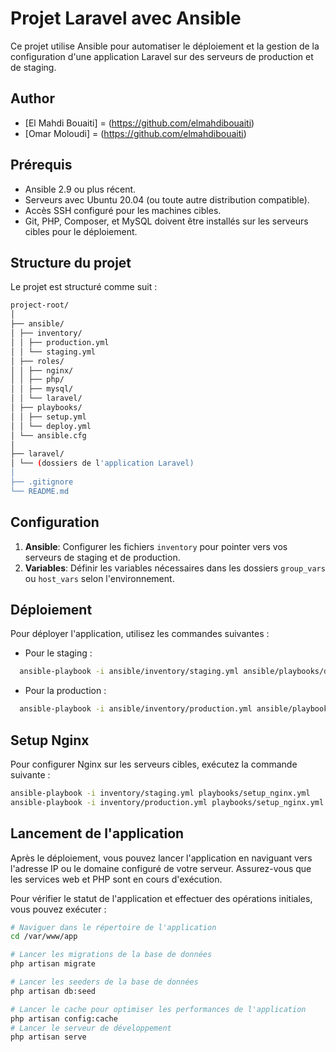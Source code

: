 # Projet Laravel avec Ansible

Ce projet utilise Ansible pour automatiser le déploiement et la gestion de la configuration d'une application Laravel sur des serveurs de production et de staging.

## Author 

- [El Mahdi Bouaiti] = (https://github.com/elmahdibouaiti)
- [Omar Moloudi] = (https://github.com/elmahdibouaiti)

## Prérequis

- Ansible 2.9 ou plus récent.
- Serveurs avec Ubuntu 20.04 (ou toute autre distribution compatible).
- Accès SSH configuré pour les machines cibles.
- Git, PHP, Composer, et MySQL doivent être installés sur les serveurs cibles pour le déploiement.

## Structure du projet

Le projet est structuré comme suit :

```bash
project-root/
│
├── ansible/
│ ├── inventory/
│ │ ├── production.yml
│ │ └── staging.yml
│ ├── roles/
│ │ ├── nginx/
│ │ ├── php/
│ │ ├── mysql/
│ │ └── laravel/
│ ├── playbooks/
│ │ ├── setup.yml
│ │ └── deploy.yml
│ └── ansible.cfg
│
├── laravel/
│ └── (dossiers de l'application Laravel)
│
├── .gitignore
└── README.md
```

## Configuration

1. **Ansible**: Configurer les fichiers `inventory` pour pointer vers vos serveurs de staging et de production.
2. **Variables**: Définir les variables nécessaires dans les dossiers `group_vars` ou `host_vars` selon l'environnement.

## Déploiement

Pour déployer l'application, utilisez les commandes suivantes :

- Pour le staging :
```bash
  ansible-playbook -i ansible/inventory/staging.yml ansible/playbooks/deploy.yml
```

- Pour la production :
```bash
  ansible-playbook -i ansible/inventory/production.yml ansible/playbooks/deploy.yml
```

## Setup Nginx
Pour configurer Nginx sur les serveurs cibles, exécutez la commande suivante :
```bash
ansible-playbook -i inventory/staging.yml playbooks/setup_nginx.yml
ansible-playbook -i inventory/production.yml playbooks/setup_nginx.yml
```

## Lancement de l'application
Après le déploiement, vous pouvez lancer l'application en naviguant vers l'adresse IP ou le domaine configuré de votre serveur. Assurez-vous que les services web et PHP sont en cours d'exécution.

Pour vérifier le statut de l'application et effectuer des opérations initiales, vous pouvez exécuter :

```bash
# Naviguer dans le répertoire de l'application
cd /var/www/app

# Lancer les migrations de la base de données
php artisan migrate

# Lancer les seeders de la base de données
php artisan db:seed

# Lancer le cache pour optimiser les performances de l'application
php artisan config:cache
# Lancer le serveur de développement
php artisan serve
```
